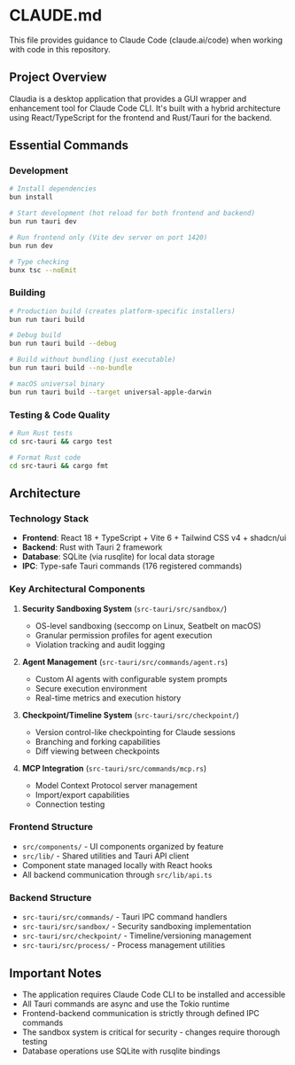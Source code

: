 # CLAUDE.md

This file provides guidance to Claude Code (claude.ai/code) when working with code in this repository.

## Project Overview

Claudia is a desktop application that provides a GUI wrapper and enhancement tool for Claude Code CLI. It's built with a hybrid architecture using React/TypeScript for the frontend and Rust/Tauri for the backend.

## Essential Commands

### Development
```bash
# Install dependencies
bun install

# Start development (hot reload for both frontend and backend)
bun run tauri dev

# Run frontend only (Vite dev server on port 1420)
bun run dev

# Type checking
bunx tsc --noEmit
```

### Building
```bash
# Production build (creates platform-specific installers)
bun run tauri build

# Debug build
bun run tauri build --debug

# Build without bundling (just executable)
bun run tauri build --no-bundle

# macOS universal binary
bun run tauri build --target universal-apple-darwin
```

### Testing & Code Quality
```bash
# Run Rust tests
cd src-tauri && cargo test

# Format Rust code
cd src-tauri && cargo fmt
```

## Architecture

### Technology Stack
- **Frontend**: React 18 + TypeScript + Vite 6 + Tailwind CSS v4 + shadcn/ui
- **Backend**: Rust with Tauri 2 framework
- **Database**: SQLite (via rusqlite) for local data storage
- **IPC**: Type-safe Tauri commands (176 registered commands)

### Key Architectural Components

1. **Security Sandboxing System** (`src-tauri/src/sandbox/`)
   - OS-level sandboxing (seccomp on Linux, Seatbelt on macOS)
   - Granular permission profiles for agent execution
   - Violation tracking and audit logging

2. **Agent Management** (`src-tauri/src/commands/agent.rs`)
   - Custom AI agents with configurable system prompts
   - Secure execution environment
   - Real-time metrics and execution history

3. **Checkpoint/Timeline System** (`src-tauri/src/checkpoint/`)
   - Version control-like checkpointing for Claude sessions
   - Branching and forking capabilities
   - Diff viewing between checkpoints

4. **MCP Integration** (`src-tauri/src/commands/mcp.rs`)
   - Model Context Protocol server management
   - Import/export capabilities
   - Connection testing

### Frontend Structure
- `src/components/` - UI components organized by feature
- `src/lib/` - Shared utilities and Tauri API client
- Component state managed locally with React hooks
- All backend communication through `src/lib/api.ts`

### Backend Structure
- `src-tauri/src/commands/` - Tauri IPC command handlers
- `src-tauri/src/sandbox/` - Security sandboxing implementation
- `src-tauri/src/checkpoint/` - Timeline/versioning management
- `src-tauri/src/process/` - Process management utilities

## Important Notes

- The application requires Claude Code CLI to be installed and accessible
- All Tauri commands are async and use the Tokio runtime
- Frontend-backend communication is strictly through defined IPC commands
- The sandbox system is critical for security - changes require thorough testing
- Database operations use SQLite with rusqlite bindings